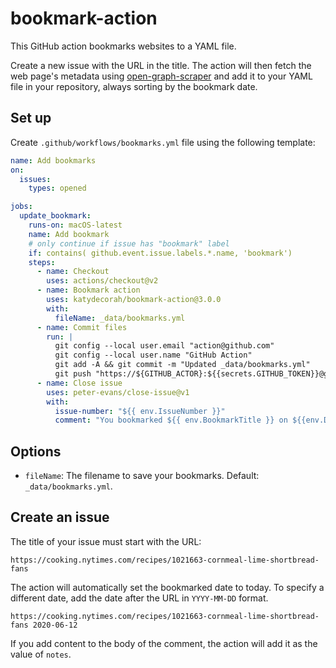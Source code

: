 # bookmark-action

This GitHub action bookmarks websites to a YAML file.

Create a new issue with the URL in the title. The action will then fetch the web page's metadata using [open-graph-scraper](https://www.npmjs.com/package/open-graph-scraper) and add it to your YAML file in your repository, always sorting by the bookmark date.

## Set up

Create `.github/workflows/bookmarks.yml` file using the following template:

<!-- START GENERATED SETUP -->

```yml
name: Add bookmarks
on:
  issues:
    types: opened

jobs:
  update_bookmark:
    runs-on: macOS-latest
    name: Add bookmark
    # only continue if issue has "bookmark" label
    if: contains( github.event.issue.labels.*.name, 'bookmark')
    steps:
      - name: Checkout
        uses: actions/checkout@v2
      - name: Bookmark action
        uses: katydecorah/bookmark-action@3.0.0
        with:
          fileName: _data/bookmarks.yml
      - name: Commit files
        run: |
          git config --local user.email "action@github.com"
          git config --local user.name "GitHub Action"
          git add -A && git commit -m "Updated _data/bookmarks.yml"
          git push "https://${GITHUB_ACTOR}:${{secrets.GITHUB_TOKEN}}@github.com/${GITHUB_REPOSITORY}.git" HEAD:${GITHUB_REF}
      - name: Close issue
        uses: peter-evans/close-issue@v1
        with:
          issue-number: "${{ env.IssueNumber }}"
          comment: "You bookmarked ${{ env.BookmarkTitle }} on ${{env.DateBookmarked}}."
```

<!-- END GENERATED SETUP -->

## Options

<!-- START GENERATED OPTIONS -->

- `fileName`: The filename to save your bookmarks. Default: `_data/bookmarks.yml`.

<!-- END GENERATED OPTIONS -->

## Create an issue

The title of your issue must start with the URL:

```
https://cooking.nytimes.com/recipes/1021663-cornmeal-lime-shortbread-fans
```

The action will automatically set the bookmarked date to today. To specify a different date, add the date after the URL in `YYYY-MM-DD` format.

```
https://cooking.nytimes.com/recipes/1021663-cornmeal-lime-shortbread-fans 2020-06-12
```

If you add content to the body of the comment, the action will add it as the value of `notes`.
